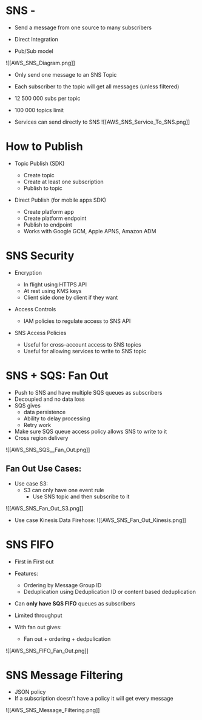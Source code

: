 # SNS - 

- Send a message from one source to many subscribers

- Direct Integration
- Pub/Sub model

![[AWS_SNS_Diagram.png]]

- Only send one message to an SNS Topic
- Each subscriber to the topic will get all messages (unless filtered)
- 12 500 000 subs per topic
- 100 000 topics limit

- Services can send directly to SNS
![[AWS_SNS_Service_To_SNS.png]]

# How to Publish

- Topic Publish (SDK)
	- Create topic
	- Create at least one subscription
	- Publish to topic

- Direct Publish (for mobile apps SDK)
	- Create platform app
	- Create platform endpoint
	- Publish to endpoint
	- Works with Google GCM, Apple APNS, Amazon ADM

# SNS Security

- Encryption
	- In flight using HTTPS API
	- At rest using KMS keys
	- Client side done by client if they want

- Access Controls
	- IAM policies to regulate access to SNS API

- SNS Access Policies
	- Useful for cross-account access to SNS topics
	- Useful for allowing services to write to SNS topic

# SNS + SQS: Fan Out

- Push to SNS and have multiple SQS queues as subscribers
- Decoupled and no data loss
- SQS gives
	- data persistence
	- Ability to delay processing
	- Retry work
- Make sure SQS queue access policy allows SNS to write to it
- Cross region delivery

![[AWS_SNS_SQS__Fan_Out.png]]

## Fan Out Use Cases:

- Use case S3:
	- S3 can only have one event rule
		- Use SNS topic and then subscribe to it

![[AWS_SNS_Fan_Out_S3.png]]

- Use case Kinesis Data Firehose:
![[AWS_SNS_Fan_Out_Kinesis.png]]

# SNS FIFO

- First in First out
- Features:
	- Ordering by Message Group ID
	- Deduplication using Deduplication ID or content based deduplication
- Can **only have SQS FIFO** queues as subscribers
- Limited throughput

- With fan out gives:
	- Fan out + ordering + dedpulication

![[AWS_SNS_FIFO_Fan_Out.png]]

# SNS Message Filtering

- JSON policy
- If a subscription doesn't have a policy it will get every message

![[AWS_SNS_Message_Filtering.png]]
